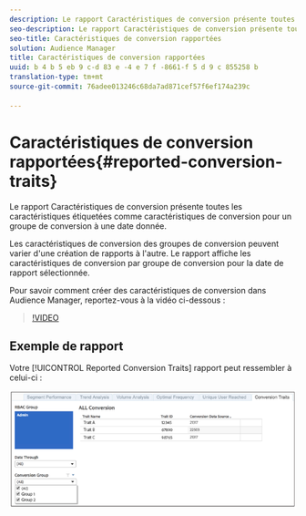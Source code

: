 ```yaml
---
description: Le rapport Caractéristiques de conversion présente toutes les caractéristiques étiquetées comme caractéristiques de conversion pour un groupe de conversion à une date donnée. Les caractéristiques de conversion des groupes de conversion peuvent varier d'une création de rapports à l'autre. Le rapport affiche les caractéristiques de conversion par groupe de conversion pour la date de rapport sélectionnée.
seo-description: Le rapport Caractéristiques de conversion présente toutes les caractéristiques étiquetées comme caractéristiques de conversion pour un groupe de conversion à une date donnée. Les caractéristiques de conversion des groupes de conversion peuvent varier d'une création de rapports à l'autre. Le rapport affiche les caractéristiques de conversion par groupe de conversion pour la date de rapport sélectionnée.
seo-title: Caractéristiques de conversion rapportées
solution: Audience Manager
title: Caractéristiques de conversion rapportées
uuid: b 4 b 5 eb 9 c-d 83 e -4 e 7 f -8661-f 5 d 9 c 855258 b
translation-type: tm+mt
source-git-commit: 76adee013246c68da7ad871cef57f6ef174a239c

---
```



# Caractéristiques de conversion rapportées{#reported-conversion-traits}

Le rapport Caractéristiques de conversion présente toutes les caractéristiques étiquetées comme caractéristiques de conversion pour un groupe de conversion à une date donnée.

Les caractéristiques de conversion des groupes de conversion peuvent varier d'une création de rapports à l'autre. Le rapport affiche les caractéristiques de conversion par groupe de conversion pour la date de rapport sélectionnée.

Pour savoir comment créer des caractéristiques de conversion dans Audience Manager, reportez-vous à la vidéo ci-dessous :

>[!VIDEO](https://video.tv.adobe.com/v/23431/?captions=fre_fr)

## Exemple de rapport

Votre [!UICONTROL Reported Conversion Traits] rapport peut ressembler à celui-ci :

![](assets/reported-conversion-traits.png)
